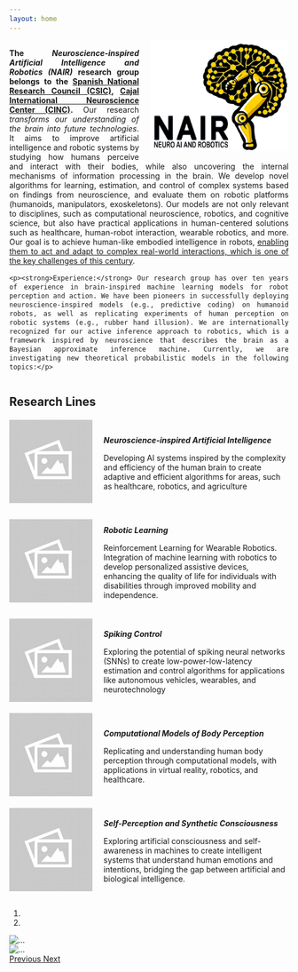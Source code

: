 ```yaml
---
layout: home
---
```


<link rel="stylesheet" href="css/bootstrap-carousel.css">

<style>
    .text-content {
        overflow: hidden;
        margin-top: 10px;
        text-align: justify;
    }

    .logo {
        width: 250px;
        float: right;
        margin-left: 20px;
        margin-bottom: 10px;
    }

    .research-line-header {
        cursor: pointer;
        padding: 10px;
        background-color: #f0f0f0;
        border: 1px solid #ccc;
        margin-top: 5px;
    }

    .research-line-header:hover {
        background-color: #e9e9e9;
    }

    .research-content {
        padding: 10px;
        border: 1px solid #ddd;
        border-top: none;
    }

    #research-lines-nav button {
        margin: 0 10px;
        color: #333;
        background-color: #fff;
        border: 1px solid #ddd;
    }

    #research-lines-nav button.active {
        color: #fff;
        background-color: #007bff;
        border-color: #007bff;
    }

    .research-content {
        padding: 20px;
        border: 1px solid #ddd;
        margin-top: 10px;
        display: none; /* Initially hide all */
    }

    .research-content.active {
        display: block; /* Show active content */
    }

    .card {
        margin-top: 20px;
        display: flex;
        align-items: center;
    }

    .card img {
        height: 150px;
        width: 150px;
        object-fit: cover;
        margin-right: 20px;
    }

    .card-body {
        padding: 0;
    }

    .card-title {
        margin-bottom: 15px;
    }
</style>

<div class="text-content">
    <img src="images/NAIRlogo.png" class="logo" alt="Neuroinspired AI">
    <p><strong>The <em>Neuroscience-inspired Artificial Intelligence and Robotics (NAIR)</em> research group belongs to the <a href="https://www.csic.es/en/csic">Spanish National Research Council (CSIC)</a>, <a href="https://www.cinc.csic.es/">Cajal International Neuroscience Center (CINC)</a>.</strong> Our research <em>transforms our understanding of the brain into future technologies</em>. It aims to improve artificial intelligence and robotic systems by studying how humans perceive and interact with their bodies, while also uncovering the internal mechanisms of information processing in the brain. We develop novel algorithms for learning, estimation, and control of complex systems based on findings from neuroscience, and evaluate them on robotic platforms (humanoids, manipulators, exoskeletons). Our models are not only relevant to disciplines, such as computational neuroscience, robotics, and cognitive science, but also have practical applications in human-centered solutions such as healthcare, human-robot interaction, wearable robotics, and more. Our goal is to achieve human-like embodied intelligence in robots, <ins>enabling them to act and adapt to complex real-world interactions, which is one of the key challenges of this century</ins>.</p>

    <p><strong>Experience:</strong> Our research group has over ten years of experience in brain-inspired machine learning models for robot perception and action. We have been pioneers in successfully deploying neuroscience-inspired models (e.g., predictive coding) on humanoid robots, as well as replicating experiments of human perception on robotic systems (e.g., rubber hand illusion). We are internationally recognized for our active inference approach to robotics, which is a framework inspired by neuroscience that describes the brain as a Bayesian approximate inference machine. Currently, we are investigating new theoretical probabilistic models in the following topics:</p>
</div>

<div class="container">
    <h2 class="text-center">Research Lines</h2>
    <div class="row">
        <div class="col-md-6">
            <div class="card">
                <img src="images/research-lines/empty.jpg" class="card-img-left" alt="Neuroinspired AI">
                <div class="card-body">
                    <h5 class="card-title">Neuroscience-inspired Artificial Intelligence</h5>
                    <p class="card-text">Developing AI systems inspired by the complexity and efficiency of the human brain to create adaptive and efficient algorithms for areas, such as healthcare, robotics, and agriculture</p>
                </div>
            </div>
        </div>
        <div class="col-md-6">
            <div class="card">
                <img src="images/research-lines/empty.jpg" class="card-img-left" alt="Robotic Learning">
                <div class="card-body">
                    <h5 class="card-title">Robotic Learning</h5>
                    <p class="card-text">Reinforcement Learning for Wearable Robotics. Integration of machine learning with robotics to develop personalized assistive devices, enhancing the quality of life for individuals with disabilities through improved mobility and independence.</p>
                </div>
            </div>
        </div>
        <div class="col-md-6">
            <div class="card">
                <img src="images/research-lines/empty.jpg" class="card-img-left" alt="Spiking Control">
                <div class="card-body">
                    <h5 class="card-title">Spiking Control</h5>
                    <p class="card-text">Exploring the potential of spiking neural networks (SNNs) to create low-power-low-latency estimation and control algorithms for applications like autonomous vehicles, wearables, and neurotechnology</p>
                </div>
            </div>
        </div>
        <div class="col-md-6">
            <div class="card">
                <img src="images/research-lines/empty.jpg" class="card-img-left" alt="Computational Models of Body Perception">
                <div class="card-body">
                    <h5 class="card-title">Computational Models of Body Perception</h5>
                    <p class="card-text">Replicating and understanding human body perception through computational models, with applications in virtual reality, robotics, and healthcare.</p>
                </div>
            </div>
        </div>
        <div class="col-md-6">
            <div class="card">
                <img src="images/research-lines/empty.jpg" class="card-img-left" alt="Self-Perception and Synthetic Consciousness">
                <div class="card-body">
                    <h5 class="card-title">Self-Perception and Synthetic Consciousness</h5>
                    <p class="card-text">Exploring artificial consciousness and self-awareness in machines to create intelligent systems that understand human emotions and intentions, bridging the gap between artificial and biological intelligence.</p>
                </div>
            </div>
        </div>
    </div>
</div>

<br />

<div id="carouselExampleIndicators" class="carousel slide" data-ride="carousel" style="margin-bottom: 20px;">
    <ol class="carousel-indicators">
        <li data-target="#carouselExampleIndicators" data-slide-to="0" class="active"></li>
        <li data-target="#carouselExampleIndicators" data-slide-to="1"></li>
    </ol>
    <div class="carousel-inner">
        <div class="carousel-item active">
            <img src="/images/home-slider/f.elconfidencial.com_original_42e_f46_45a_42ef4645abb3c89a61db4fd111641a44.jpg" class="d-block w-100" alt="...">
        </div>
        <div class="carousel-item">
            <img src="/images/home-slider/Robots-inventores-imitaran-la-forma-de-crear-herramientas-de-los-humanos-primitivos.jpg" class="d-block w-100" alt="...">
        </div>
    </div>
    <a class="carousel-control-prev" href="#carouselExampleIndicators" role="button" data-slide="prev">
        <span class="carousel-control-prev-icon" aria-hidden="true"></span>
        <span class="sr-only">Previous</span>
    </a>
    <a class="carousel-control-next" href="#carouselExampleIndicators" role="button" data-slide="next">
        <span class="carousel-control-next-icon" aria-hidden="true"></span>
        <span class="sr-only">Next</span>
    </a>
</div>

<script src="https://code.jquery.com/jquery-3.3.1.min.js"></script>
<script src="https://stackpath.bootstrapcdn.com/bootstrap/4.3.1/js/bootstrap.min.js"></script>


